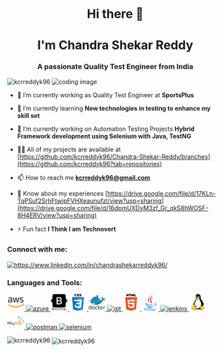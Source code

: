 <h1 align="center">Hi there 👋
<h1 align="center">I'm Chandra Shekar Reddy</h1>
<h3 align="center">A passionate Quality Test Engineer from India</h3>

<img align="right" alt="coding image" width="400" src="https://media.tenor.com/ARkcuYFJVesAAAAd/unit-testingnn.gif">

<p align="left"> <img src="https://komarev.com/ghpvc/?username=kcrreddyk96&label=Profile%20views&color=0e75b6&style=flat" alt="kcrreddyk96" /> </p>

- 🔭 I’m currently working as Quality Test Engineer at **SportsPlus**

- 🌱 I’m currently learning **New technologies in testing to enhance my skill set**

- 👯 I’m currently working on Automation Testing Projects **Hybrid Framework development using Selenium with Java, TestNG**

- 👨‍💻 All of my projects are available at [https://github.com/kcrreddyk96/Chandra-Shekar-Reddy/branches](https://github.com/kcrreddyk96?tab=repositories)

- 📫 How to reach me **kcrreddyk96@gmail.com**

- 📄 Know about my experiences [https://drive.google.com/file/d/17KLn-TqPSuf2SrhFtwjpFVHXeaunufzl/view?usp=sharing](https://drive.google.com/file/d/16dpmUXDyM3zf_Gr_qkS8hWOSF-8H4ERV/view?usp=sharing)

- ⚡ Fun fact **I Think I am Technovert**

<h3 align="left">Connect with me:</h3>
<p align="left">
<a href="https://linkedin.com/in/https://www.linkedin.com/in/chandrashekarreddyk96/" target="blank"><img align="center" src="https://raw.githubusercontent.com/rahuldkjain/github-profile-readme-generator/master/src/images/icons/Social/linked-in-alt.svg" alt="https://www.linkedin.com/in/chandrashekarreddyk96/" height="30" width="40" /></a>
</p>

<h3 align="left">Languages and Tools:</h3>
<p align="left"> <a href="https://aws.amazon.com" target="_blank" rel="noreferrer"> <img src="https://raw.githubusercontent.com/devicons/devicon/master/icons/amazonwebservices/amazonwebservices-original-wordmark.svg" alt="aws" width="40" height="40"/> </a> <a href="https://azure.microsoft.com/en-in/" target="_blank" rel="noreferrer"> <img src="https://www.vectorlogo.zone/logos/microsoft_azure/microsoft_azure-icon.svg" alt="azure" width="40" height="40"/> </a> <a href="https://getbootstrap.com" target="_blank" rel="noreferrer"> <img src="https://raw.githubusercontent.com/devicons/devicon/master/icons/bootstrap/bootstrap-plain-wordmark.svg" alt="bootstrap" width="40" height="40"/> </a> <a href="https://www.w3schools.com/css/" target="_blank" rel="noreferrer"> <img src="https://raw.githubusercontent.com/devicons/devicon/master/icons/css3/css3-original-wordmark.svg" alt="css3" width="40" height="40"/> </a> <a href="https://www.docker.com/" target="_blank" rel="noreferrer"> <img src="https://raw.githubusercontent.com/devicons/devicon/master/icons/docker/docker-original-wordmark.svg" alt="docker" width="40" height="40"/> </a> <a href="https://git-scm.com/" target="_blank" rel="noreferrer"> <img src="https://www.vectorlogo.zone/logos/git-scm/git-scm-icon.svg" alt="git" width="40" height="40"/> </a> <a href="https://www.w3.org/html/" target="_blank" rel="noreferrer"> <img src="https://raw.githubusercontent.com/devicons/devicon/master/icons/html5/html5-original-wordmark.svg" alt="html5" width="40" height="40"/> </a> <a href="https://www.java.com" target="_blank" rel="noreferrer"> <img src="https://raw.githubusercontent.com/devicons/devicon/master/icons/java/java-original.svg" alt="java" width="40" height="40"/> </a> <a href="https://www.jenkins.io" target="_blank" rel="noreferrer"> <img src="https://www.vectorlogo.zone/logos/jenkins/jenkins-icon.svg" alt="jenkins" width="40" height="40"/> </a> <a href="https://www.linux.org/" target="_blank" rel="noreferrer"> <img src="https://raw.githubusercontent.com/devicons/devicon/master/icons/linux/linux-original.svg" alt="linux" width="40" height="40"/> </a> <a href="https://www.mysql.com/" target="_blank" rel="noreferrer"> <img src="https://raw.githubusercontent.com/devicons/devicon/master/icons/mysql/mysql-original-wordmark.svg" alt="mysql" width="40" height="40"/> </a> <a href="https://postman.com" target="_blank" rel="noreferrer"> <img src="https://www.vectorlogo.zone/logos/getpostman/getpostman-icon.svg" alt="postman" width="40" height="40"/> </a> <a href="https://www.selenium.dev" target="_blank" rel="noreferrer"> <img src="https://raw.githubusercontent.com/detain/svg-logos/780f25886640cef088af994181646db2f6b1a3f8/svg/selenium-logo.svg" alt="selenium" width="40" height="40"/> </a> </p>

<p><img align="left" src="https://github-readme-stats.vercel.app/api/top-langs?username=kcrreddyk96&show_icons=true&locale=en&layout=compact" alt="kcrreddyk96" /></p>

<p>&nbsp;<img align="center" src="https://github-readme-stats.vercel.app/api?username=kcrreddyk96&show_icons=true&locale=en" alt="kcrreddyk96" /></p>
